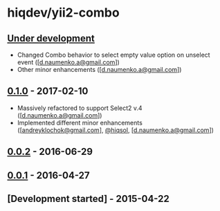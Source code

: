 # hiqdev/yii2-combo

## [Under development]

- Changed Combo behavior to select empty value option on unselect event ([d.naumenko.a@gmail.com])
- Other minor enhancements ([d.naumenko.a@gmail.com])

## [0.1.0] - 2017-02-10

- Massively refactored to support Select2 v.4 ([d.naumenko.a@gmail.com])
- Implemented different minor enhancements ([andreyklochok@gmail.com], [@hiqsol], [d.naumenko.a@gmail.com])

## [0.0.2] - 2016-06-29

## [0.0.1] - 2016-04-27

## [Development started] - 2015-04-22

[@hiqsol]: https://github.com/hiqsol
[sol@hiqdev.com]: https://github.com/hiqsol
[@SilverFire]: https://github.com/SilverFire
[silverfire@hiqdev.com]: https://github.com/SilverFire
[@tafid]: https://github.com/tafid
[tafid@hiqdev.com]: https://github.com/tafid
[@BladeRoot]: https://github.com/BladeRoot
[bladeroot@hiqdev.com]: https://github.com/BladeRoot
[Under development]: https://github.com/hiqdev/yii2-combo/compare/0.1.0...HEAD
[0.0.2]: https://github.com/hiqdev/yii2-combo/compare/0.0.1...0.0.2
[0.0.1]: https://github.com/hiqdev/yii2-combo/releases/tag/0.0.1
[0.1.0]: https://github.com/hiqdev/yii2-combo/compare/0.0.2...0.1.0
